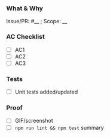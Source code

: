 ### What & Why
Issue/PR: #__ ; Scope: __

### AC Checklist
- [ ] AC1
- [ ] AC2
- [ ] AC3

### Tests
- [ ] Unit tests added/updated

### Proof
- [ ] GIF/screenshot
- [ ] `npm run lint && npm test` summary
